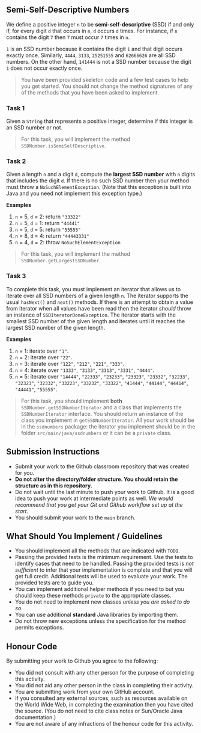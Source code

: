## Semi-Self-Descriptive Numbers

We define a positive integer `n` to be **semi-self-descriptive** (SSD) if and only if, for every digit `d` that occurs in `n`, `d` occurs `d` times. For instance, if `n` contains the digit `7` then `7` must occur `7` times in `n`.

`1` is an SSD number because it contains the digit `1` and that digit occurs exactly once. Similarly, `4444`, `3133`, `25251555` and `62666626` are all SSD numbers. On the other hand, `141444` is not a SSD number because the digit `1` does not occur exactly once.

> You have been provided skeleton code and a few test cases to help you get started. You should not change the method signatures of any of the methods that you have been asked to implement.

### Task 1

Given a `String` that represents a positive integer, determine if this integer is an SSD number or not.

> For this task, you will implement the method `SSDNumber.isSemiSelfDescriptive`.

### Task 2

Given a length `n` and a digit `d`, compute the **largest SSD number** with `n` digits that includes the digit `d`. If there is no such SSD number then your method must throw a `NoSuchElementException`. (Note that this exception is built into Java and you need not implement this exception type.)

**Examples**

1. `n` = 5, `d` = 2: return `"33322"`
2. `n` = 5, `d` = 1: return `"44441"`
3. `n` = 5, `d` = 5: return `"55555"`
4. `n` = 8, `d` = 4: return `"44443331"`
5. `n` = 4, `d` = 2: throw `NoSuchElementException`

> For this task, you will implement the method `SSDNumber.getLargestSSDNumber`.

### Task 3

To complete this task, you must implement an iterator that allows us to iterate over all SSD numbers of a given length `n`. The iterator supports the usual `hasNext()` and `next()` methods. If there is an attempt to obtain a value from iterator when all values have been read then the iterator *should* throw an instance of `SSDIteratorDoneException`. The iterator starts with the smallest SSD number of the given length and iterates until it reaches the largest SSD number of the given length.

**Examples**

1. `n` = 1: iterate over `"1"`.
2. `n` = 2: iterate over `"22"`.
3. `n` = 3: iterate over `"122"`, `"212"`, `"221"`, `"333"`.
2. `n` = 4: iterate over `"1333"`, `"3133"`, `"3313"`, `"3331"`, `"4444"`.
3. `n` = 5: iterate over `"14444"`, `"22333"`, `"23233"`, `"23323"`, `"23332"`, `"32233"`, `"32323"`, `"32332"`, `"33223"`, `"33232"`, `"33322"`, `"41444"`, `"44144"`, `"44414"`, `"44441"`, `"55555"`.

> For this task, you should implement **both**  `SSDNumber.getSSDNumberIterator` and a class that implements the `SSDNumberIterator` interface. You should return an instance of the class you implement in `getSSDNumberIterator`. All your work should be in the `ssdnumbers` package: the iterator you implement should be in the folder `src/main/java/ssdnumbers` or it can be a `private` class.

## Submission Instructions

+ Submit your work to the Github classroom repository that was created for you.
+ **Do not alter the directory/folder structure. You should retain the structure as in this repository.**
+ Do not wait until the last minute to push your work to Github. It is a good idea to push your work at intermediate points as well. _We would recommend that you get your Git and Github workflow set up at the start._
+ You should submit your work to the `main` branch.

## What Should You Implement / Guidelines

+ You should implement all the methods that are indicated with `TODO`.
+ Passing the provided tests is the minimum requirement. Use the tests to identify cases that need to be handled. Passing the provided tests is *not sufficient* to infer that your implementation is complete and that you will get full credit. Additional tests will be used to evaluate your work. The provided tests are to guide you.
+ You can implement additional helper methods if you need to but you should keep these methods `private` to the appropriate classes.
+ You do not need to implement new classes *unless you are asked to do so*.
+ You can use additional **standard** Java libraries by importing them.
+ Do not throw new exceptions unless the specification for the method permits exceptions.

## Honour Code

By submitting your work to Github you agree to the following:

+ You did not consult with any other person for the purpose of completing this activity.
+ You did not aid any other person in the class in completing their activity.
+ You are submitting work from your own GitHub account.
+ If you consulted any external sources, such as resources available on the World Wide Web, in completing the examination then you have cited the source. (You do not need to cite class notes or Sun/Oracle Java documentation.)
+ You are not aware of any infractions of the honour code for this activity.